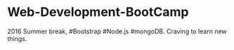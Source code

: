 # Web-Development-BootCamp
2016 Summer break, #Bootstrap #Node.js #mongoDB. Craving to learn new things.
